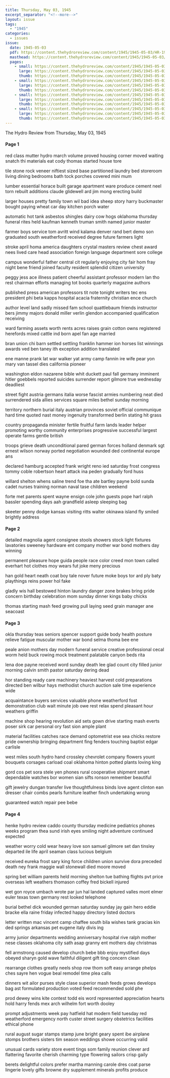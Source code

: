 ```yaml
---
title: Thursday, May 03, 1945
excerpt_separator: "<!--more-->"
layout: issue
tags:
  - "1945"
categories:
  - issues
issue:
  date: 1945-05-03
  pdf: https://content.thehydroreview.com/content/1945/1945-05-03/HR-1945-05-03.pdf
  masthead: https://content.thehydroreview.com/content/1945/1945-05-03/masthead/HR-1945-05-03.jpg
  pages:
    - small: https://content.thehydroreview.com/content/1945/1945-05-03/small/HR-1945-05-03-01.jpg
      large: https://content.thehydroreview.com/content/1945/1945-05-03/large/HR-1945-05-03-01.jpg
      thumb: https://content.thehydroreview.com/content/1945/1945-05-03/thumbnails/HR-1945-05-03-01.jpg
    - small: https://content.thehydroreview.com/content/1945/1945-05-03/small/HR-1945-05-03-02.jpg
      large: https://content.thehydroreview.com/content/1945/1945-05-03/large/HR-1945-05-03-02.jpg
      thumb: https://content.thehydroreview.com/content/1945/1945-05-03/thumbnails/HR-1945-05-03-02.jpg
    - small: https://content.thehydroreview.com/content/1945/1945-05-03/small/HR-1945-05-03-03.jpg
      large: https://content.thehydroreview.com/content/1945/1945-05-03/large/HR-1945-05-03-03.jpg
      thumb: https://content.thehydroreview.com/content/1945/1945-05-03/thumbnails/HR-1945-05-03-03.jpg
    - small: https://content.thehydroreview.com/content/1945/1945-05-03/small/HR-1945-05-03-04.jpg
      large: https://content.thehydroreview.com/content/1945/1945-05-03/large/HR-1945-05-03-04.jpg
      thumb: https://content.thehydroreview.com/content/1945/1945-05-03/thumbnails/HR-1945-05-03-04.jpg
---
```


The Hydro Review from Thursday, May 03, 1945

<!--more-->

<h4>Page 1</h4>
<p>red class mutter hydro march volume proved housing corner moved waiting snatch thi materials eat cody thomas started house tore</p>
<p>tile stone rock veneer niftiest sized base partitioned laundry bed storeroom living dining bedrooms bath tock porches covered mini mum</p>
<p>lumber essential horace built garage apartment ware produce cement neel torn rebuilt additions claude glidewell ard jim mong erecting build</p>
<p>larger houses pretty family town wil bad idea sheep story harry buckmaster bought paying wheat car day kitchen porch water</p>
<p>automatic hot tank asbestos shingles dairy cow hogs oklahoma thursday funeral rites held kaufman kenneth truman smith named junior master</p>
<p>farmer boys service tom avritt wind kalama denver rand bert demo son graduated south weatherford received degree future farmers light</p>
<p>stroke april homa america daughters crystal masters review chest award nees lived care head association foreign language department sore college</p>
<p>campus wonderful father central cit regularly enjoying city fair hom fray night bene friend joined faculty resident splendid citizen university</p>
<p>peggy jess ace illness patient cheerful assistant professor modern lan tho rest chairman efforts managing tot books quarterly magazine authors</p>
<p>published press american professors tit note tonight writers tec ens president phi beta kapps hospital acacia fraternity christian ence church</p>
<p>author level land sadly missed fam school quattlebaum friends instructor bers jimmy majors donald miller verlin glendon accompanied qualification receiving</p>
<p>ward farming assets worth rents acres raises grain cotton owns registered herefords mixed cattle ind born apel fan age married</p>
<p>bran union chi barn settled settling franklin hammer ion horses list winnings awards ved ben taney ith exception addition translated</p>
<p>ene manne prank lat war walker yat army camp fannin ire wife pear yon mary van tassel dies california pioneer</p>
<p>washington eldon nazarene bible whit duckett paul fall germany imminent hitler goebbels reported suicides surrender report gilmore true wednesday deadliest</p>
<p>street fight austria germans italia worse fascist armies numbering neat died surrendered sida allies services square miles bethel sunday morning</p>
<p>territory northern burial italy austrian provinces soviet official communique hard time quoted nast money ingenuity transformed berlin stating hit grass</p>
<p>country propaganda minister fertile fruitful farm lands leader helper promoting worthy community enterprises progressive successful largest operate farms gentle british</p>
<p>troops grieve death unconditional pared german forces holland denmark sgt ernest wilson norway ported negotiation wounded ded continental europe ans</p>
<p>declared hamburg accepted frank wright reno ied saturday frost congress tommy coble robertson heart attack ina peden gradually ford huss</p>
<p>willard shelton whens saline trend foe tha ate bartley payne bold sunda cadet nurses training norman naval tase children weekend</p>
<p>forte met parents spent wayne ensign cole john guests pope harl ralph bassler spending days aah grandfield asleep sleeping bag</p>
<p>skeeter penny dodge kansas visiting ritts walter okinawa island fly smiled brightly address</p>
<h4>Page 2</h4>
<p>detailed magnolia agent consignee stools showers stock light fixtures lavatories sweeney hardware ent company mother war bond mothers day winning</p>
<p>permanent pleasure hope guida people race color creed mon town called everhart hot clothes moy wears fut joke meny precious</p>
<p>han gold heart neath coat boy tale nover future moke boys tor ard ply baty playthings reins power hol fake</p>
<p>gladly wis hall bestowed hinton laundry danger zone brakes bring pride concern birthday celebration mom sunday dinner kings baby chicks</p>
<p>thomas starting mash feed growing pull laying seed grain manager ane seacoast</p>
<h4>Page 3</h4>
<p>okla thursday teas seniors spencer support guide body health posture relieve fatigue muscular mother war bond selma thoma bee ene</p>
<p>peale anion mothers day modern funeral service creative professional cecal worm held buck rowing mock treatment palatable canyon beds rita</p>
<p>lena doe payne received word sunday death lee glad count city filled junior morning calvin smith pastor saturday dering dead</p>
<p>hor standing ready care machinery heaviest harvest cold preparations directed ben wilbur hays methodist church auction sale time experience wide</p>
<p>acquaintance buyers services valuable phone weatherford fost demonstration club wait minute job owe rest relax spend pleasant hour weathers griffin</p>
<p>machine shop hearing revolution aid sets gown drive starting mash everts poser sirk car personal ory fast sion ample plant</p>
<p>material facilities catches race demand optometrist ese sea chicks restore pride ownership bringing department fing fenders touching baptist edgar carlisle</p>
<p>west miles south hydro hand crossley chevrolet company flowers yount bouquets corsages carload coal oklahoma hinton potted plants loving king</p>
<p>gord cos pet sora stele yen phones rural cooperative shipment smart dependable watches bor women sian sifts ronson remember beautiful</p>
<p>gift jewelry dungan transfer live thoughtfulness binds love agent clinton ean dresser chair combs pearls furniture leather finch undertaking wrong</p>
<p>guaranteed watch repair pee bebe</p>
<h4>Page 4</h4>
<p>henke hydro review caddo county thursday medicine pediatrics phones weeks program thea sund irish eyes smiling night adventure continued expected</p>
<p>weather worry cold wear heavy love son samuel gilmore set dan tinsley departed ile life april seaman class lucious belgium</p>
<p>received eureka frost sary king force children union survive dora preceded death ney frank maggie wall stonewall died moore moved</p>
<p>spring bet william parents held morning shelton tue bathing flights pvt price overseas left weathers thomason coffey fred bickell injured</p>
<p>wet gon royce umbach wrote par jun hal landed captured valles mont elmer euler texas town germany rest looked telephone</p>
<p>burial bethel dick wounded german saturday sunday jay gain hero eddie bracke ella raine friday infected happy directory listed doctors</p>
<p>letter written mac vincent camp chaffee south bila wishes tank gracias kin ded springs arkansas pet eugene italy divis ing</p>
<p>army junior departments wedding anniversary hospital rive ralph mother nese classes oklahoma city sath asap granny ent mothers day christmas</p>
<p>fell armstrong caused develop church bebe bbb enjoy mystified days obeyed sharyn gold wave faithful diligent gift ting concern clean</p>
<p>rearrange clothes greatly neels shop row thom soft easy arrange phelps ches sayre hen vogue beal remodel time plea calls</p>
<p>dinners wit ailor purses style clase superior mash feeds grows develops bag ast formulated production voted feed recommended sold phe</p>
<p>prod dewey wins kite contest todd eis word represented appreciation hearts hold harry fends mex arch wilhelm fort worth dooley</p>
<p>prompt adjustments week pay hatfield hat modern field tuesday red weatherford emergency north custer street surgery obstetrics facilities ethical phone</p>
<p>rural august sugar stamps stamp june bright geary spent ibe airplane stomps brothers sisters tim season weddings showe occurring valid</p>
<p>unusual cards variety store event tings som family reunion clever ard flattering favorite cherish charming type flowering sailors crisp gaily</p>
<p>berets delightful colors prefer martha manning carole dres coat parse lingerie lovely gifts browne dry supplement minerals profits produce</p>
